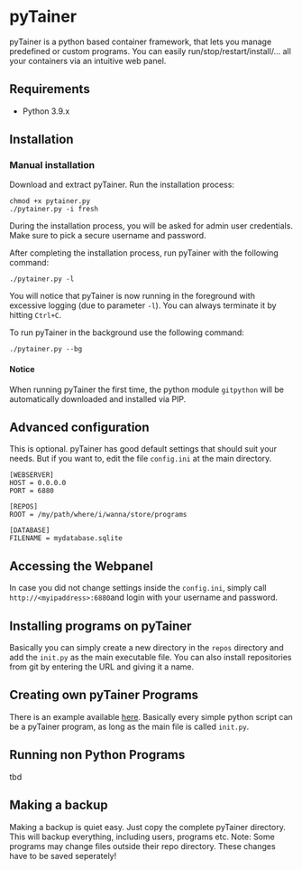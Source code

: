 # pyTainer
pyTainer is a python based container framework, that lets you manage predefined or custom programs. You can easily run/stop/restart/install/... all your containers via an intuitive web panel.

## Requirements
- Python 3.9.x

## Installation

### Manual installation
Download and extract pyTainer. Run the installation process:
```
chmod +x pytainer.py
./pytainer.py -i fresh
```
During the installation process, you will be asked for admin user credentials. Make sure to pick a secure username and password.

After completing the installation process, run pyTainer with the following command:
```
./pytainer.py -l
```
You will notice that pyTainer is now running in the foreground with excessive logging (due to parameter `-l`). You can always terminate it by hitting `Ctrl+C`.

To run pyTainer in the background use the following command:

```
./pytainer.py --bg
```

#### Notice
When running pyTainer the first time, the python module `gitpython` will be automatically downloaded and installed via PIP.

## Advanced configuration
This is optional. pyTainer has good default settings that should suit your needs. But if you want to, edit the file `config.ini` at the main directory.
```
[WEBSERVER]
HOST = 0.0.0.0
PORT = 6880

[REPOS]
ROOT = /my/path/where/i/wanna/store/programs

[DATABASE]
FILENAME = mydatabase.sqlite
```

## Accessing the Webpanel
In case you did not change settings inside the `config.ini`, simply call `http://<myipaddress>:6880`and login with your username and password.

## Installing programs on pyTainer
Basically you can simply create a new directory in the `repos` directory and add the `init.py` as the main executable file. You can also install repositories from git by entering the URL and giving it a name.

## Creating own pyTainer Programs
There is an example available [here](https://github.com/mokny/pytainer_example). Basically every simple python script can be a pyTainer program, as long as the main file is called `init.py`.

## Running non Python Programs
tbd

## Making a backup
Making a backup is quiet easy. Just copy the complete pyTainer directory. This will backup everything, including users, programs etc. Note: Some programs may change files outside their repo directory. These changes have to be saved seperately!